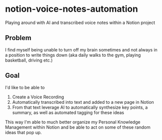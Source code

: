 # notion-voice-notes-automation
Playing around with AI and transcribed voice notes within a Notion project

## Problem

I find myself being unable to turn off my brain sometimes and not always in a position to write things down (aka daily walks to the gym, playing basketball, driving etc.)

## Goal

I'd like to be able to

1. Create a Voice Recording
2. Automatically transcribed into text and added to a new page in Notion
3. From that text leverage AI to automatically synthesize key points, a summary, as well as automated tagging for these ideas

This way I'm able to much better organize my Personal Knowledge Management within Notion and be able to act on some of these random ideas that pop up.